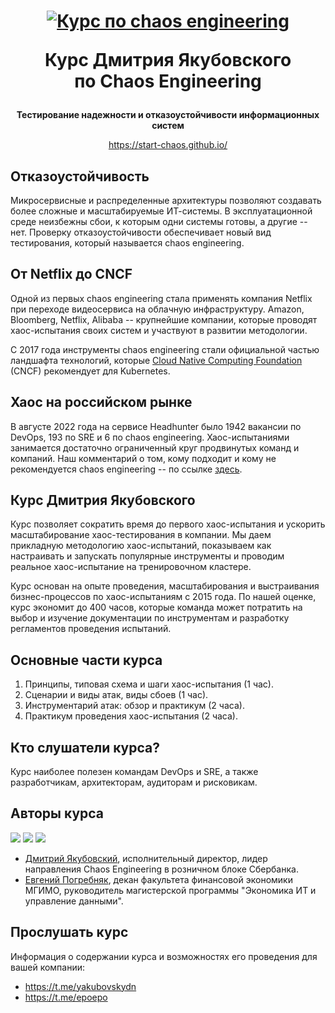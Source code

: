<h1 align="center">
  <a href="https://start-chaos.github.io/">
  <img src="https://avatars.githubusercontent.com/u/111044530?s=200&v=4" alt="Курс по chaos engineering">
  </a>  

  Курс Дмитрия Якубовского  
  по Chaos Engineering
</h1>

<div align="center">
  
**Тестирование надежности и отказоустойчивости информационных систем**

<https://start-chaos.github.io/>
  
</div>

## Отказоустойчивость

Микросервисные и распределенные архитектуры позволяют создавать более сложные и масштабируемые ИТ-системы.
В эксплуатационной среде неизбежны сбои, к которым одни системы готовы, а другие -- нет. 
Проверку отказоустойчивости обеспечивает новый вид тестирования, который называется chaos engineering.

## От Netflix до CNCF

Одной из первых chaos engineering стала применять компания Netflix при переходе видеосервиса на облачную инфраструктуру.
Amazon, Bloomberg, Netflix, Alibaba -- крупнейшие компании, которые проводят хаос-испытания своих систем 
и участвуют в развитии методологии.

С 2017 года инструменты chaos engineering стали официальной частью ландшафта технологий, 
которые [Cloud Native Computing Foundation](https://www.cncf.io/) (CNCF) рекомендует для Kubernetes.

## Хаос на российском рынке

В августе 2022 года на сервисе Headhunter было 1942 вакансии по DevOps, 193 по SRE и 6 по chaos engineering. 
Хаос-испытаниями занимается достаточно ограниченный круг продвинутых команд и компаний.
Наш комментарий о том, кому подходит и кому не рекомендуется chaos engineering -- по ссылке [здесь](scope.md).

## Курс Дмитрия Якубовского

Курс позволяет сократить время до первого хаос-испытания и ускорить масштабирование хаос-тестирования в компании. 
Мы даем прикладную методологию хаос-испытаний, показываем как настраивать и запускать популярные инструменты
и проводим реальное хаос-испытание на тренировочном кластере.

Курс основан на опыте проведения, масштабирования и выстраивания бизнес-процессов по хаос-испытаниям с 2015 года. 
По нашей оценке, курс экономит до 400 часов, которые команда может потратить на выбор и изучение документации по инструментам
и разработку регламентов проведения испытаний.

## Основные части курса

1. Принципы, типовая схема и шаги хаос-испытания (1 час).
2. Сценарии и виды атак, виды сбоев (1 час).
3. Инструментарий атак: обзор и практикум (2 часа).
4. Практикум проведения хаос-испытания (2 часа).

## Кто слушатели курса?

Курс наиболее полезен командам DevOps и SRE, а также разработчикам, архитекторам, аудиторам и рисковикам.

## Авторы курса 

[dy]: https://images.weserv.nl/?url=https://avatars.githubusercontent.com/u/17800175&h=200&w=200&fit=cover&mask=circle&maxage=7d

[ep]: https://images.weserv.nl/?url=https://avatars.githubusercontent.com/u/9265326&h=200&w=200&fit=cover&mask=circle&maxage=7d

[ep2]: https://images.weserv.nl/?url=sun1-97.userapi.com/s/v1/ig2/6FKPz9G7BhUbuZOYIl8WdMy4HFJYdfu9QmwFeiwMQgYWPwAWjjbv2TrlwfxeroCLbI6_IWDBDnn-uAUM_7JObeaj.jpg?size=200x200&quality=95&crop=40,52,870,870&ava=1&h=200&w=200&fit=cover&mask=circle&maxage=7d

![][dy] ![][ep] ![][ep2]

- [Дмитрий Якубовский](https://github.com/dyakubovsky), исполнительный директор, лидер направления Chaos Engineering в розничном блоке Сбербанка.
- [Евгений Погребняк](https://github.com/epogrebnyak/), декан факультета финансовой экономики МГИМО, руководитель магистерской программы "Экономика ИТ и управление данными". 

## Прослушать курс 

Информация о содержании курса и возможностях его проведения для вашей компании:

- <https://t.me/yakubovskydn>
- <https://t.me/epoepo>



